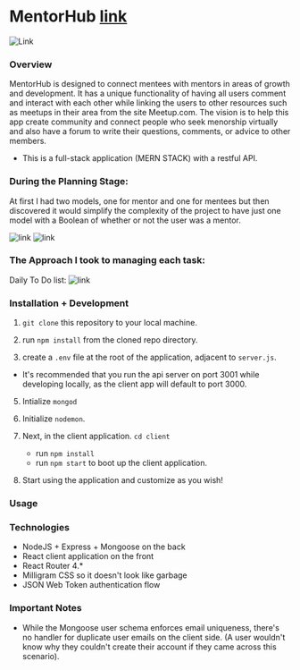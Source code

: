 # MentorHub [link](https://secret-plains-23506.herokuapp.com/)

![Link](https://i.imgur.com/3N5kp4W.jpg)

### Overview

MentorHub is designed to connect mentees with mentors in areas of growth and development. It has a unique functionality of having all users comment and interact with each other while linking the users to other resources such as meetups in their area from the site Meetup.com. The vision is to help this app create community and connect people who seek menorship virtually and also have a forum to write their questions, comments, or advice to other members. 

* This is a full-stack application (MERN STACK) with a restful API. 

### During the Planning Stage:

At first I had two models, one for mentor and one for mentees but then discovered it would simplify the complexity of the project to have just one model with a Boolean of whether or not the user was a mentor. 

![link](https://i.imgur.com/908qabL.png)
![link](https://i.imgur.com/F32piI4.png)

### The Approach I took to managing each task:
Daily To Do list:
![link](https://i.imgur.com/XXz9O7W.jpg)

### Installation + Development

1. `git clone` this repository to your local machine.

2. run `npm install` from the cloned repo directory.

3. create a `.env` file at the root of the application, adjacent to `server.js`.
  * It's recommended that you run the api server on port 3001 while developing locally, as  the client app will default to port 3000.
5. Intialize `mongod` 
6. Initialize `nodemon`.
7. Next, in the client application. `cd client`
    * run `npm install`
    * run `npm start` to boot up the client application.

8. Start using the application and customize as you wish!

### Usage



### Technologies

- NodeJS + Express + Mongoose on the back
- React client application on the front
- React Router 4.*
- Milligram CSS so it doesn't look like garbage
- JSON Web Token authentication flow

### Important Notes

- While the Mongoose user schema enforces email uniqueness, there's no handler for duplicate user emails on the client side. (A user wouldn't know why they couldn't create their account if they came across this scenario).